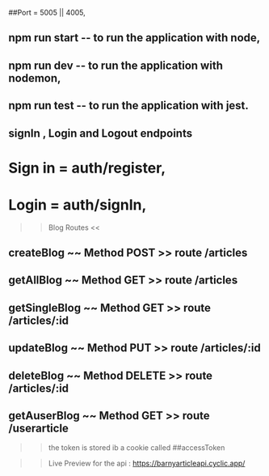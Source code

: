 ##Port = 5005 || 4005,

<!-- Package Manager used is NPM -->
<!-- when you clone the project run npm i to install the dependences needed -->

## npm run start -- to run the application with node,

## npm run dev -- to run the application with nodemon,

## npm run test -- to run the application with jest.

## signIn , Login and Logout endpoints

# Sign in = auth/register,

# Login = auth/signIn,

> > Blog Routes <<

## createBlog ~~ Method POST >> route /articles

## getAllBlog ~~ Method GET >> route /articles

## getSingleBlog ~~ Method GET >> route /articles/:id

## updateBlog ~~ Method PUT >> route /articles/:id

## deleteBlog ~~ Method DELETE >> route /articles/:id

## getAuserBlog ~~ Method GET >> route /userarticle

> > the token is stored ib a cookie called ##accessToken

> > Live Preview for the api : https://barnyarticleapi.cyclic.app/
